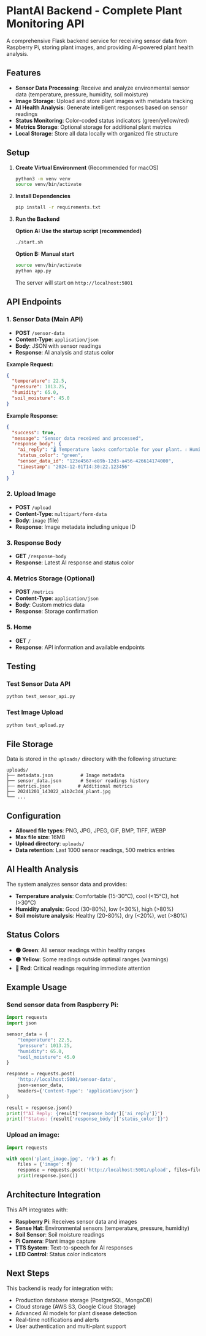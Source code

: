 # PlantAI Backend - Complete Plant Monitoring API

A comprehensive Flask backend service for receiving sensor data from Raspberry Pi, storing plant images, and providing AI-powered plant health analysis.

## Features

- **Sensor Data Processing**: Receive and analyze environmental sensor data (temperature, pressure, humidity, soil moisture)
- **Image Storage**: Upload and store plant images with metadata tracking
- **AI Health Analysis**: Generate intelligent responses based on sensor readings
- **Status Monitoring**: Color-coded status indicators (green/yellow/red)
- **Metrics Storage**: Optional storage for additional plant metrics
- **Local Storage**: Store all data locally with organized file structure

## Setup

1. **Create Virtual Environment** (Recommended for macOS)
   ```bash
   python3 -m venv venv
   source venv/bin/activate
   ```

2. **Install Dependencies**
   ```bash
   pip install -r requirements.txt
   ```

3. **Run the Backend**
   
   **Option A: Use the startup script (recommended)**
   ```bash
   ./start.sh
   ```
   
   **Option B: Manual start**
   ```bash
   source venv/bin/activate
   python app.py
   ```

   The server will start on `http://localhost:5001`

## API Endpoints

### 1. Sensor Data (Main API)
- **POST** `/sensor-data`
- **Content-Type**: `application/json`
- **Body**: JSON with sensor readings
- **Response**: AI analysis and status color

**Example Request:**
```json
{
  "temperature": 22.5,
  "pressure": 1013.25,
  "humidity": 65.0,
  "soil_moisture": 45.0
}
```

**Example Response:**
```json
{
  "success": true,
  "message": "Sensor data received and processed",
  "response_body": {
    "ai_reply": "🌡️ Temperature looks comfortable for your plant. 💧 Humidity levels are good for plant health. 🌱 Soil moisture looks healthy.",
    "status_color": "green",
    "sensor_data_id": "123e4567-e89b-12d3-a456-426614174000",
    "timestamp": "2024-12-01T14:30:22.123456"
  }
}
```

### 2. Upload Image
- **POST** `/upload`
- **Content-Type**: `multipart/form-data`
- **Body**: `image` (file)
- **Response**: Image metadata including unique ID

### 3. Response Body
- **GET** `/response-body`
- **Response**: Latest AI response and status color

### 4. Metrics Storage (Optional)
- **POST** `/metrics`
- **Content-Type**: `application/json`
- **Body**: Custom metrics data
- **Response**: Storage confirmation

### 5. Home
- **GET** `/`
- **Response**: API information and available endpoints

## Testing

### Test Sensor Data API
```bash
python test_sensor_api.py
```

### Test Image Upload
```bash
python test_upload.py
```

## File Storage

Data is stored in the `uploads/` directory with the following structure:
```
uploads/
├── metadata.json          # Image metadata
├── sensor_data.json       # Sensor readings history
├── metrics.json          # Additional metrics
├── 20241201_143022_a1b2c3d4_plant.jpg
└── ...
```

## Configuration

- **Allowed file types**: PNG, JPG, JPEG, GIF, BMP, TIFF, WEBP
- **Max file size**: 16MB
- **Upload directory**: `uploads/`
- **Data retention**: Last 1000 sensor readings, 500 metrics entries

## AI Health Analysis

The system analyzes sensor data and provides:
- **Temperature analysis**: Comfortable (15-30°C), cool (<15°C), hot (>30°C)
- **Humidity analysis**: Good (30-80%), low (<30%), high (>80%)
- **Soil moisture analysis**: Healthy (20-80%), dry (<20%), wet (>80%)

## Status Colors

- **🟢 Green**: All sensor readings within healthy ranges
- **🟡 Yellow**: Some readings outside optimal ranges (warnings)
- **🔴 Red**: Critical readings requiring immediate attention

## Example Usage

### Send sensor data from Raspberry Pi:
```python
import requests
import json

sensor_data = {
    "temperature": 22.5,
    "pressure": 1013.25,
    "humidity": 65.0,
    "soil_moisture": 45.0
}

response = requests.post(
    'http://localhost:5001/sensor-data',
    json=sensor_data,
    headers={'Content-Type': 'application/json'}
)

result = response.json()
print(f"AI Reply: {result['response_body']['ai_reply']}")
print(f"Status: {result['response_body']['status_color']}")
```

### Upload an image:
```python
import requests

with open('plant_image.jpg', 'rb') as f:
    files = {'image': f}
    response = requests.post('http://localhost:5001/upload', files=files)
    print(response.json())
```

## Architecture Integration

This API integrates with:
- **Raspberry Pi**: Receives sensor data and images
- **Sense Hat**: Environmental sensors (temperature, pressure, humidity)
- **Soil Sensor**: Soil moisture readings
- **Pi Camera**: Plant image capture
- **TTS System**: Text-to-speech for AI responses
- **LED Control**: Status color indicators

## Next Steps

This backend is ready for integration with:
- Production database storage (PostgreSQL, MongoDB)
- Cloud storage (AWS S3, Google Cloud Storage)
- Advanced AI models for plant disease detection
- Real-time notifications and alerts
- User authentication and multi-plant support
